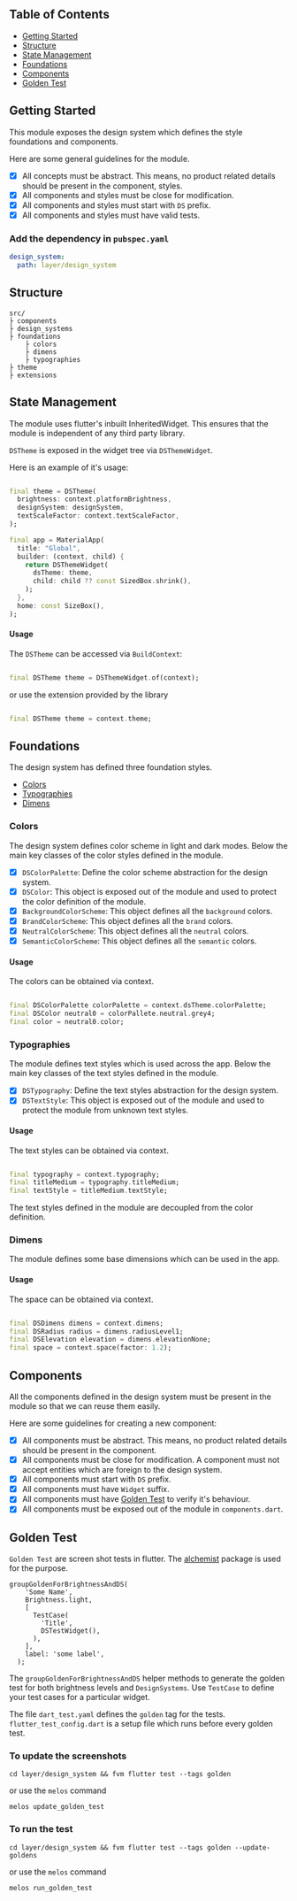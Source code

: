 ## Table of Contents

- [Getting Started](#getting-started)
- [Structure](#structure)
- [State Management](#state-management)
- [Foundations](#foundations)
- [Components](#components)
- [Golden Test](#golden-test)

## Getting Started

This module exposes the design system which defines the style foundations and components.

Here are some general guidelines for the module.

- [x] All concepts must be abstract. This means, no product related details should be present in the
  component, styles.
- [x] All components and styles must be close for modification.
- [x] All components and styles must start with `DS` prefix.
- [x] All components and styles must have valid tests.

### Add the dependency in `pubspec.yaml`

```yaml
design_system:
  path: layer/design_system
```


## Structure

```
src/
├ components
├ design_systems
├ foundations
    ├ colors
    ├ dimens
    ├ typographies
├ theme
├ extensions
```

## State Management

The module uses flutter's inbuilt InheritedWidget. This ensures that the module is independent of
any third party library.

`DSTheme` is exposed in the widget tree via `DSThemeWidget`.

Here is an example of it's usage:

```dart

final theme = DSTheme(
  brightness: context.platformBrightness,
  designSystem: designSystem,
  textScaleFactor: context.textScaleFactor,
);

final app = MaterialApp(
  title: "Global",
  builder: (context, child) {
    return DSThemeWidget(
      dsTheme: theme,
      child: child ?? const SizedBox.shrink(),
    );
  },
  home: const SizeBox(),
);
```

#### Usage

The `DSTheme` can be accessed via `BuildContext`:

```dart

final DSTheme theme = DSThemeWidget.of(context);
```

or use the extension provided by the library

```dart

final DSTheme theme = context.theme;
```

## Foundations

The design system has defined three foundation styles.

- [Colors](#colors)
- [Typographies](#typographies)
- [Dimens](#dimens)

### Colors

The design system defines color scheme in light and dark modes. Below the main key classes of the
color styles defined in the module.

- [x] `DSColorPalette`: Define the color scheme abstraction for the design system.
- [x] `DSColor`: This object is exposed out of the module and used to protect the color definition
  of the module.
- [x] `BackgroundColorScheme`: This object defines all the `background` colors.
- [x] `BrandColorScheme`: This object defines all the `brand` colors.
- [x] `NeutralColorScheme`: This object defines all the `neutral` colors.
- [x] `SemanticColorScheme`: This object defines all the `semantic` colors.

#### Usage

The colors can be obtained via context.

```dart

final DSColorPalette colorPalette = context.dsTheme.colorPalette;
final DSColor neutral0 = colorPallete.neutral.grey4;
final color = neutral0.color;
```

### Typographies

The module defines text styles which is used across the app. Below the main key classes of the text
styles defined in the module.

- [x] `DSTypography`: Define the text styles abstraction for the design system.
- [x] `DSTextStyle`: This object is exposed out of the module and used to protect the module from
  unknown text styles.

#### Usage

The text styles can be obtained via context.

```dart

final typography = context.typography;
final titleMedium = typography.titleMedium;
final textStyle = titleMedium.textStyle;
```

The text styles defined in the module are decoupled from the color definition.

### Dimens

The module defines some base dimensions which can be used in the app.

#### Usage

The space can be obtained via context.

```dart

final DSDimens dimens = context.dimens;
final DSRadius radius = dimens.radiusLevel1;
final DSElevation elevation = dimens.elevationNone;
final space = context.space(factor: 1.2);
```

## Components

All the components defined in the design system must be present in the module so that we can reuse
them easily.

Here are some guidelines for creating a new component:

- [x] All components must be abstract. This means, no product related details should be present in
  the component.
- [x] All components must be close for modification. A component must not accept entities which are
  foreign to the design system.
- [x] All components must start with `DS` prefix.
- [x] All components must have `Widget` suffix.
- [x] All components must have [Golden Test](#golden-test) to verify it's behaviour.
- [x] All components must be exposed out of the module in `components.dart`.

## Golden Test

`Golden Test` are screen shot tests in flutter. The [alchemist](https://pub.dev/packages/alchemist)
package is used for the purpose.

```
groupGoldenForBrightnessAndDS(
    'Some Name',
    Brightness.light,
    [
      TestCase(
        'Title',
        DSTestWidget(),
      ),
    ],
    label: 'some label',
  );
```

The `groupGoldenForBrightnessAndDS` helper methods to generate the golden test for both brightness
levels and `DesignSystems`. Use `TestCase` to define your test cases for a particular widget.

The file `dart_test.yaml` defines the `golden` tag for the tests. `flutter_test_config.dart` is a
setup file which runs before every golden test.

### To update the screenshots

```
cd layer/design_system && fvm flutter test --tags golden
```

or use the `melos` command

```
melos update_golden_test
```

### To run the test

```
cd layer/design_system && fvm flutter test --tags golden --update-goldens
```

or use the `melos` command

```
melos run_golden_test
```